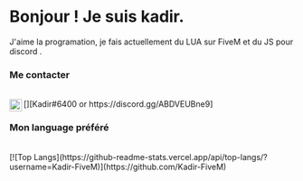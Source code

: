 # Bonjour ! Je suis kadir.

J'aime la programation, je fais actuellement du LUA sur FiveM et du JS pour discord .

### Me contacter

<br />
[<img align="left" alt="My discord" width="22px" src="https://cdn.jsdelivr.net/npm/simple-icons@v3/icons/discord.svg" />][Kadir#6400 or https://discord.gg/ABDVEUBne9]
<br />

### Mon language préféré

<br />
[![Top Langs](https://github-readme-stats.vercel.app/api/top-langs/?username=Kadir-FiveM)](https://github.com/Kadir-FiveM)
<br />
